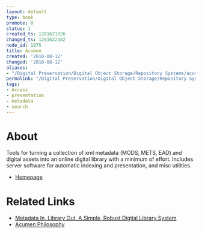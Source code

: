 ```yaml
---
layout: default
type: book
promote: 0
status: 1
created_ts: 1281621326
changed_ts: 1281622382
node_id: 1875
title: Acumen
created: '2010-08-12'
changed: '2010-08-12'
aliases:
- "/Digital Preservation/Digital Object Storage/Repository Systems/acumen/"
permalink: "/Digital Preservation/Digital Object Storage/Repository Systems/acumen/"
tags:
- Access
- presentation
- metadata
- search
---
```

About
=====
Tools for turning a collection of xml metadata (MODS, METS, EAD) and digital assets into an online digital library with a minimum of effort. Includes server software for automatic indexing and presentation, and misc utilities. 

* [Homepage](http://sourceforge.net/projects/acumenproject/)

Related Links
=============
* [Metadata In, Library Out. A Simple, Robust Digital Library System](http://journal.code4lib.org/articles/3107)
* [Acumen Philosophy](http://lb-416-003.lib.ua-net.ua.edu/notes/?f=acumen%20philosophy.txt)

